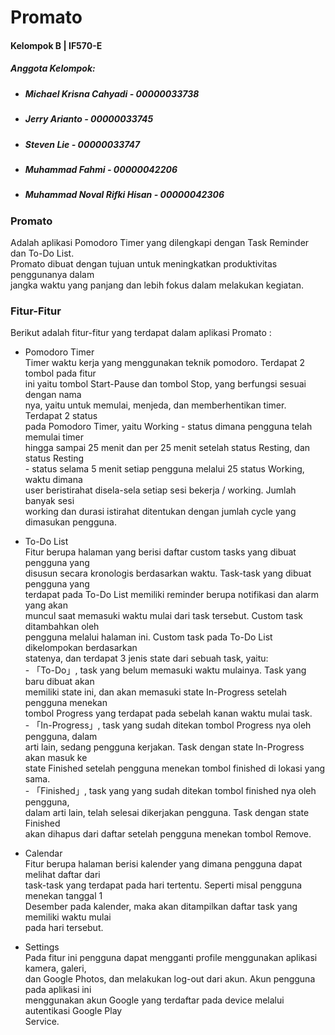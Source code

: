 # Promato
#### Kelompok B | IF570-E
##### Anggota Kelompok:
- ##### Michael Krisna Cahyadi      - 00000033738
- ##### Jerry Arianto               - 00000033745
- ##### Steven Lie                  - 00000033747
- ##### Muhammad Fahmi              - 00000042206
- ##### Muhammad Noval Rifki Hisan  - 00000042306

### Promato
Adalah aplikasi Pomodoro Timer yang dilengkapi dengan Task Reminder dan To-Do List.
<br> Promato dibuat dengan tujuan untuk meningkatkan produktivitas penggunanya dalam 
<br> jangka waktu yang panjang dan lebih fokus dalam melakukan kegiatan.
### Fitur-Fitur
Berikut adalah fitur-fitur yang terdapat dalam aplikasi Promato :
- Pomodoro Timer
<br> Timer waktu kerja yang menggunakan teknik pomodoro. Terdapat 2 tombol pada fitur
<br> ini yaitu tombol Start-Pause dan tombol Stop, yang berfungsi sesuai dengan nama
<br> nya, yaitu untuk memulai, menjeda, dan memberhentikan timer. Terdapat 2 status
<br> pada Pomodoro Timer, yaitu Working - status dimana pengguna telah memulai timer
<br> hingga sampai 25 menit dan per 25 menit setelah status Resting, dan status Resting
<br>  - status selama 5 menit setiap pengguna melalui 25 status Working, waktu dimana
<br> user beristirahat disela-sela setiap sesi bekerja / working. Jumlah banyak sesi 
<br> working dan durasi istirahat ditentukan dengan jumlah cycle yang dimasukan pengguna.


- To-Do List
<br> Fitur berupa halaman yang berisi daftar custom tasks yang dibuat pengguna yang 
<br> disusun secara kronologis berdasarkan waktu. Task-task yang dibuat pengguna yang
<br> terdapat pada To-Do List memiliki reminder berupa notifikasi dan alarm yang akan
<br> muncul saat memasuki waktu mulai dari task tersebut. Custom task ditambahkan oleh
<br> pengguna melalui halaman ini. Custom task pada To-Do List dikelompokan berdasarkan
<br> statenya, dan terdapat 3 jenis state dari sebuah task, yaitu:
<br> - 「To-Do」, task yang belum memasuki waktu mulainya. Task yang baru dibuat akan
<br> memiliki state ini, dan akan memasuki state In-Progress setelah pengguna menekan
<br> tombol Progress yang terdapat pada sebelah kanan waktu mulai task.
<br> - 「In-Progress」, task yang sudah ditekan tombol Progress nya oleh pengguna, dalam
<br> arti lain, sedang pengguna kerjakan. Task dengan state In-Progress akan masuk ke
<br> state Finished setelah pengguna menekan tombol finished di lokasi yang sama.
<br> - 「Finished」, task yang  yang sudah ditekan tombol finished nya oleh pengguna,
<br> dalam arti lain, telah selesai dikerjakan pengguna. Task dengan state Finished
<br> akan dihapus dari daftar setelah pengguna menekan tombol Remove.

- Calendar 
<br> Fitur berupa halaman berisi kalender yang dimana pengguna dapat melihat daftar dari
<br> task-task yang terdapat pada hari tertentu. Seperti misal pengguna menekan tanggal 1
<br> Desember pada kalender, maka akan ditampilkan daftar task yang memiliki waktu mulai 
<br> pada hari tersebut.

- Settings
<br> Pada fitur ini pengguna dapat mengganti profile menggunakan aplikasi kamera, galeri,
<br> dan Google Photos, dan melakukan log-out dari akun. Akun pengguna pada aplikasi ini 
<br> menggunakan akun Google yang terdaftar pada device melalui autentikasi Google Play 
<br> Service.
